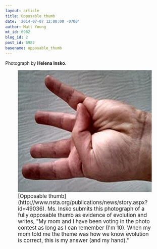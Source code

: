 ```yaml
---
layout: article
title: Opposable thumb
date: '2014-07-07 12:00:00 -0700'
author: Matt Young
mt_id: 6982
blog_id: 2
post_id: 6982
basename: opposable_thumb
---
```

Photograph by **Helena Insko**.

<figure>
<img src="/uploads/2014/Insko.hand_600.jpg" alt="Insko.hand_600.jpg" width="600" height="385" />
<figcaption markdown="span">
<big>[Opposable thumb](http://www.nsta.org/publications/news/story.aspx?id=49036).  Ms. Insko submits this photograph of a fully opposable thumb as evidence of evolution and writes, "My mom and I have been voting in the photo contest as long as I can remember (I'm 10). When my mom told me the theme was how we know evolution is correct, this is my answer (and my hand)."</big>

</figcaption>
</figure>
